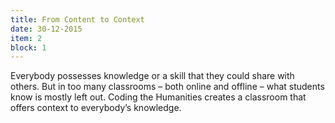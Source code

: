 ```yaml
---
title: From Content to Context
date: 30-12-2015
item: 2
block: 1
---
```

Everybody possesses knowledge or a skill that they could share with others. But in too many classrooms – both online and offline – what students know is mostly left out. Coding the Humanities creates a classroom that offers context to everybody’s knowledge.
